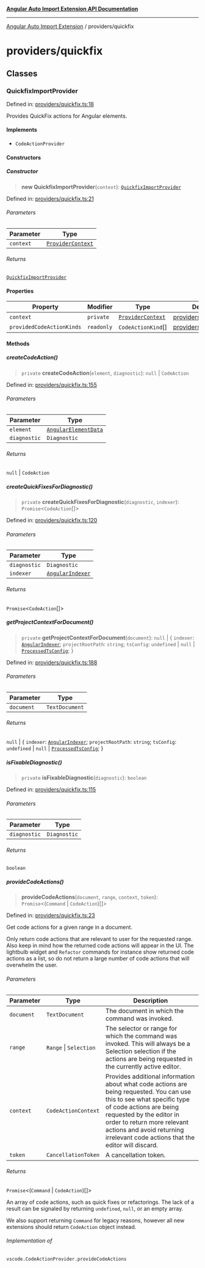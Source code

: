 [**Angular Auto Import Extension API Documentation**](../README.md)

***

[Angular Auto Import Extension](../README.md) / providers/quickfix

# providers/quickfix

## Classes

### QuickfixImportProvider

Defined in: [providers/quickfix.ts:18](https://github.com/ngx-rock/vscode-angular-auto-import/blob/main/src/providers/quickfix.ts#L18)

Provides QuickFix actions for Angular elements.

#### Implements

- `CodeActionProvider`

#### Constructors

##### Constructor

> **new QuickfixImportProvider**(`context`): [`QuickfixImportProvider`](#quickfiximportprovider)

Defined in: [providers/quickfix.ts:21](https://github.com/ngx-rock/vscode-angular-auto-import/blob/main/src/providers/quickfix.ts#L21)

###### Parameters

| Parameter | Type |
| ------ | ------ |
| `context` | [`ProviderContext`](../providers.md#providercontext) |

###### Returns

[`QuickfixImportProvider`](#quickfiximportprovider)

#### Properties

| Property | Modifier | Type | Defined in |
| ------ | ------ | ------ | ------ |
| <a id="context"></a> `context` | `private` | [`ProviderContext`](../providers.md#providercontext) | [providers/quickfix.ts:21](https://github.com/ngx-rock/vscode-angular-auto-import/blob/main/src/providers/quickfix.ts#L21) |
| <a id="providedcodeactionkinds"></a> `providedCodeActionKinds` | `readonly` | `CodeActionKind`[] | [providers/quickfix.ts:19](https://github.com/ngx-rock/vscode-angular-auto-import/blob/main/src/providers/quickfix.ts#L19) |

#### Methods

##### createCodeAction()

> `private` **createCodeAction**(`element`, `diagnostic`): `null` \| `CodeAction`

Defined in: [providers/quickfix.ts:155](https://github.com/ngx-rock/vscode-angular-auto-import/blob/main/src/providers/quickfix.ts#L155)

###### Parameters

| Parameter | Type |
| ------ | ------ |
| `element` | [`AngularElementData`](../types/angular.md#angularelementdata) |
| `diagnostic` | `Diagnostic` |

###### Returns

`null` \| `CodeAction`

##### createQuickFixesForDiagnostic()

> `private` **createQuickFixesForDiagnostic**(`diagnostic`, `indexer`): `Promise`\<`CodeAction`[]\>

Defined in: [providers/quickfix.ts:120](https://github.com/ngx-rock/vscode-angular-auto-import/blob/main/src/providers/quickfix.ts#L120)

###### Parameters

| Parameter | Type |
| ------ | ------ |
| `diagnostic` | `Diagnostic` |
| `indexer` | [`AngularIndexer`](../services/indexer.md#angularindexer) |

###### Returns

`Promise`\<`CodeAction`[]\>

##### getProjectContextForDocument()

> `private` **getProjectContextForDocument**(`document`): `null` \| \{ `indexer`: [`AngularIndexer`](../services/indexer.md#angularindexer); `projectRootPath`: `string`; `tsConfig`: `undefined` \| `null` \| [`ProcessedTsConfig`](../types/tsconfig.md#processedtsconfig); \}

Defined in: [providers/quickfix.ts:188](https://github.com/ngx-rock/vscode-angular-auto-import/blob/main/src/providers/quickfix.ts#L188)

###### Parameters

| Parameter | Type |
| ------ | ------ |
| `document` | `TextDocument` |

###### Returns

`null` \| \{ `indexer`: [`AngularIndexer`](../services/indexer.md#angularindexer); `projectRootPath`: `string`; `tsConfig`: `undefined` \| `null` \| [`ProcessedTsConfig`](../types/tsconfig.md#processedtsconfig); \}

##### isFixableDiagnostic()

> `private` **isFixableDiagnostic**(`diagnostic`): `boolean`

Defined in: [providers/quickfix.ts:115](https://github.com/ngx-rock/vscode-angular-auto-import/blob/main/src/providers/quickfix.ts#L115)

###### Parameters

| Parameter | Type |
| ------ | ------ |
| `diagnostic` | `Diagnostic` |

###### Returns

`boolean`

##### provideCodeActions()

> **provideCodeActions**(`document`, `range`, `context`, `token`): `Promise`\<(`Command` \| `CodeAction`)[]\>

Defined in: [providers/quickfix.ts:23](https://github.com/ngx-rock/vscode-angular-auto-import/blob/main/src/providers/quickfix.ts#L23)

Get code actions for a given range in a document.

Only return code actions that are relevant to user for the requested range. Also keep in mind how the
returned code actions will appear in the UI. The lightbulb widget and `Refactor` commands for instance show
returned code actions as a list, so do not return a large number of code actions that will overwhelm the user.

###### Parameters

| Parameter | Type | Description |
| ------ | ------ | ------ |
| `document` | `TextDocument` | The document in which the command was invoked. |
| `range` | `Range` \| `Selection` | The selector or range for which the command was invoked. This will always be a Selection selection if the actions are being requested in the currently active editor. |
| `context` | `CodeActionContext` | Provides additional information about what code actions are being requested. You can use this to see what specific type of code actions are being requested by the editor in order to return more relevant actions and avoid returning irrelevant code actions that the editor will discard. |
| `token` | `CancellationToken` | A cancellation token. |

###### Returns

`Promise`\<(`Command` \| `CodeAction`)[]\>

An array of code actions, such as quick fixes or refactorings. The lack of a result can be signaled
by returning `undefined`, `null`, or an empty array.

We also support returning `Command` for legacy reasons, however all new extensions should return
`CodeAction` object instead.

###### Implementation of

`vscode.CodeActionProvider.provideCodeActions`
